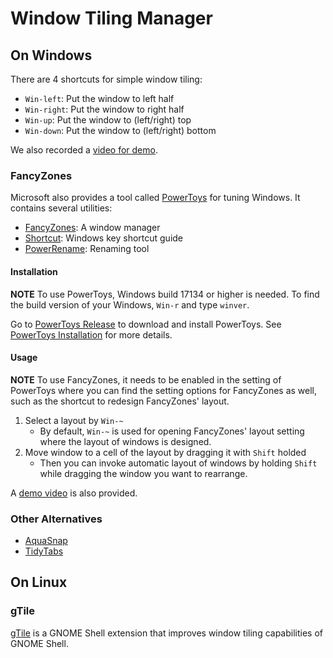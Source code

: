 # Window Tiling Manager #

## On Windows ##

There are 4 shortcuts for simple window tiling:

* `Win-left`: Put the window to left half
* `Win-right`: Put the window to right half
* `Win-up`: Put the window to (left/right) top
* `Win-down`: Put the window to (left/right) bottom

We also recorded a [video for demo](media/Win-Arrows.mp4).

### FancyZones ###

Microsoft also provides a tool called
[PowerToys](https://github.com/microsoft/PowerToys) for tuning
Windows.  It contains several utilities:

* [FancyZones](https://github.com/microsoft/PowerToys/tree/master/src/modules/fancyzones):
  A window manager
* [Shortcut](https://github.com/microsoft/PowerToys/tree/master/src/modules/shortcut_guide):
  Windows key shortcut guide
* [PowerRename](): Renaming tool

#### Installation ####

**NOTE** To use PowerToys, Windows build 17134 or higher is needed.
To find the build version of your Windows, `Win-r` and type `winver`.

Go to
[PowerToys Release](https://github.com/Microsoft/powertoys/releases)
to download and install PowerToys.  See
[PowerToys Installation](https://github.com/microsoft/PowerToys#installation)
for more details.

#### Usage ####

**NOTE** To use FancyZones, it needs to be enabled in the setting of
PowerToys where you can find the setting options for FancyZones as
well, such as the shortcut to redesign FancyZones' layout.

1. Select a layout by `Win-~`
   * By default, `Win-~` is used for opening FancyZones' layout
     setting where the layout of windows is designed.
1. Move window to a cell of the layout by dragging it with `Shift`
   holded
   * Then you can invoke automatic layout of windows by holding
     `Shift` while dragging the window you want to rearrange.

A [demo video](media/FancyZones.mp4) is also provided.


### Other Alternatives ###

* [AquaSnap](https://www.nurgo-software.com/products/aquasnap)
* [TidyTabs](https://www.nurgo-software.com/products/tidytabs)


## On Linux ##

### gTile ###

[gTile](https://github.com/gTile/gTile) is a GNOME Shell extension
that improves window tiling capabilities of GNOME Shell.
